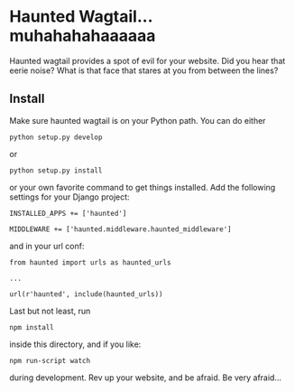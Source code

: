 # Haunted Wagtail... muhahahahaaaaaa

Haunted wagtail provides a spot of evil for your website. Did you hear
that eerie noise? What is that face that stares at you from between
the lines?


## Install

Make sure haunted wagtail is on your Python path. You can do either

    python setup.py develop

or 

    python setup.py install

or your own favorite command to get things installed.
Add the following settings for your Django project:

    INSTALLED_APPS += ['haunted']

    MIDDLEWARE += ['haunted.middleware.haunted_middleware']

and in your url conf:

    from haunted import urls as haunted_urls

    ...

    url(r'haunted', include(haunted_urls))

Last but not least, run

    npm install

inside this directory, and if you like:

    npm run-script watch

during development. Rev up your website, and be afraid. Be very afraid...
